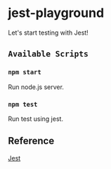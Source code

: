 # jest-playground

Let's start testing with Jest!

## `Available Scripts`

### `npm start`

Run node.js server.

### `npm test`

Run test using jest.

## Reference

[Jest](https://jestjs.io/)